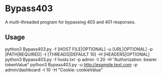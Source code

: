 # Bypass403
A multi-threaded program for bypassing 403 and 401 responses.

## Usage
python3 Bypass403.py -f [HOST FILE|OPTIONAL] -u [URL|OPTIONAL] -p [PATH|REQUIRED] -t [THREADS|DEFAULT 10] -H [HEADERS|OPTIONAL]
python3 Bypass403.py -f hosts.txt -p admin -t 20 -H "Authorization: bearer tokenValue"
python3 Bypass403.py -u http://example.text.com -p admin/dashboard -t 10 -H "Cookie: cookieValue"
